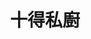 ---
title: "十得私廚"
description: "十得私廚"
layout: shop
keywords:
  - 美食競賽
  - 台灣美食
  - 美食精選
datePublished: "2025-06-30"
dateModified: "2025-07-02"
city: "台北市"
district: "中山區"
address: "台北市中山區中山北路二段185號2樓"
phone: "0933737893"
geo: "25.063868303245837, 121.5226139269664"
google_map: "https://maps.app.goo.gl/mZtSoEDiC8dVomu86"
footinder: "https://footinder.com.tw/%E5%8F%B0%E5%8C%97%E5%B8%82%E4%B8%AD%E5%B1%B1%E5%8D%80/7753/"
official: "https://www.10de10der.com/pages/10der-shop"
award:
  - name: "500盤"
    year: "2024"
    entries:
      - dishes:
          - "脆皮雞"

---